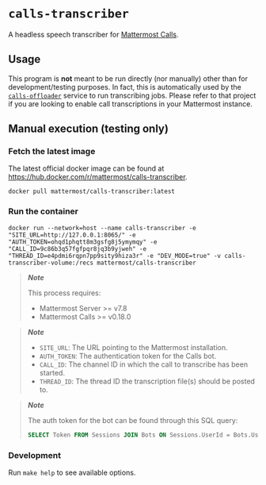 # `calls-transcriber`

A headless speech transcriber for [Mattermost Calls](https://github.com/mattermost/mattermost-plugin-calls).

## Usage

This program is **not** meant to be run directly (nor manually) other than for development/testing purposes. In fact, this is automatically used by the [`calls-offloader`](https://github.com/mattermost/calls-offloader) service to run transcribing jobs. Please refer to that project if you are looking to enable call transcriptions in your Mattermost instance.

## Manual execution (testing only)

### Fetch the latest image

The latest official docker image can be found at https://hub.docker.com/r/mattermost/calls-transcriber.

```
docker pull mattermost/calls-transcriber:latest
```

### Run the container

```
docker run --network=host --name calls-transcriber -e "SITE_URL=http://127.0.0.1:8065/" -e "AUTH_TOKEN=ohqd1phqtt8m3gsfg8j5ymymqy" -e "CALL_ID=9c86b3q57fgfpqr8jq3b9yjweh" -e "THREAD_ID=e4pdmi6rqpn7pp9sity9hiza3r" -e "DEV_MODE=true" -v calls-transcriber-volume:/recs mattermost/calls-transcriber
```

> **_Note_** 
>
> This process requires:
>  - Mattermost Server >= v7.8
>  - Mattermost Calls >= v0.18.0

> **_Note_**
> - `SITE_URL`: The URL pointing to the Mattermost installation.
> - `AUTH_TOKEN`: The authentication token for the Calls bot.
> - `CALL_ID`: The channel ID in which the call to transcribe has been started.
> - `THREAD_ID`: The thread ID the transcription file(s) should be posted to.

> **_Note_**
>
> The auth token for the bot can be found through this SQL query:
> ```sql
> SELECT Token FROM Sessions JOIN Bots ON Sessions.UserId = Bots.UserId AND Bots.OwnerId = 'com.mattermost.calls' ORDER BY Sessions.CreateAt DESC LIMIT 1;
> ```

### Development

Run `make help` to see available options.

